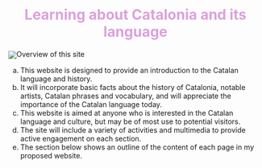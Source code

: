 <h1 style="color:plum;" align="center">Learning about Catalonia and its language</h1>

<div style="display: center;">
  <img src="https://upload.wikimedia.org/wikipedia/commons/thumb/c/ce/Flag_of_Catalonia.svg/640px-Flag_of_Catalonia.svg.png" 

<h1 style="color:black;" align="center">Overview of this site</h1>

<ol type= "a">

<li> This website is designed to provide an introduction to the Catalan language and history.</li>
 
<li>It will incorporate basic facts about the history of Catalonia, notable artists, Catalan phrases and vocabulary, and will appreciate the importance of the Catalan language today. </li>

<li>This website is aimed at anyone who is interested in the Catalan language and culture, but may be of most use to potential visitors. </li>

<li>The site will include a variety of activities and multimedia to provide active engagement on each section.</li>

<li>The section below shows an outline of the content of each page in my proposed website.</li></ol>


<body background="unknown.png"></body>



